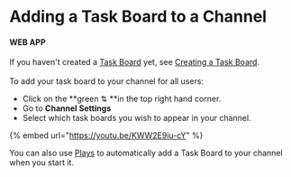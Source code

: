 # Adding a Task Board to a Channel

#### WEB APP

If you haven't created a [Task Board](./) yet, see [Creating a Task Board](creating-a-new-task-board.md).\
\
To add your task board to your channel for all users:

* Click on the **green ⇅ **in the top right hand corner.
* Go to **Channel Settings**
* Select which task boards you wish to appear in your channel. 

{% embed url="https://youtu.be/KWW2E9iu-cY" %}

You can also use [Plays](../plays/) to automatically add a Task Board to your channel when you start it.
